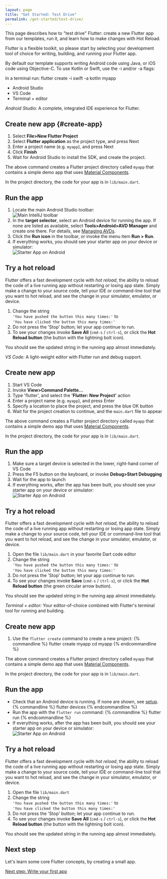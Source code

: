 ```yaml
---
layout: page
title: "Get Started: Test Drive"
permalink: /get-started/test-drive/
---
```


This page describes how to "test drive" Flutter: create a new Flutter app from
our templates, run it, and learn how to make changes with Hot Reload.

Flutter is a flexible toolkit, so please start by selecting your development
tool of choice for writing, building, and running your Flutter app.

By default our template supports writing Android code using Java, or iOS code using Objective-C. To use Kotlin or Swift, use the -i and/or -a flags:

In a terminal run: flutter create -i swift -a kotlin myapp

<div id="tab-set-install">

<ul class="tabs__top-bar">
    <li class="tab-link current" data-tab="tab-install-androidstudio">Android Studio</li>
    <li class="tab-link" data-tab="tab-install-vscode">VS Code</li>
    <li class="tab-link" data-tab="tab-install-terminal">Terminal + editor</li>
</ul>

<div id="tab-install-androidstudio" class="tabs__content current" markdown="1">

*Android Studio:* A complete, integrated IDE experience for Flutter. 

## Create new app {#create-app}

   1. Select **File>New Flutter Project**
   1. Select **Flutter application** as the project type, and press Next
   1. Enter a project name (e.g. `myapp`), and press Next
   1. Click **Finish**
   1. Wait for Android Studio to install the SDK, and create the project.

The above command creates a Flutter project directory called `myapp` that contains a simple demo
app that uses [Material Components](https://material.io/guidelines/).

In the project directory, the code for your app is in `lib/main.dart`.

## Run the app

   1. Locate the main Android Studio toolbar:<br>
      ![Main IntelliJ toolbar](/images/intellij/main-toolbar.png)
   1. In the **target selector**, select an Android device for running the app.
      If none are listed as available, select **Tools>Android>AVD Manager** and
      create one there. For details, see [Managing
      AVDs](https://developer.android.com/studio/run/managing-avds.html).
   1. Click the **Run icon** in the toolbar, or invoke the menu item **Run >
      Run**.
   1. If everything works, you should see your starter app on your device or
      simulator:<br>
      ![Starter App on Android](/images/flutter-starter-app-android.png)

## Try a hot reload

Flutter offers a fast development cycle with _hot reload_, the ability to reload
the code of a live running app without restarting or losing app state. Simply
make a change to your source code, tell your IDE or command-line tool that you
want to hot reload, and see the change in your simulator, emulator, or device.

  1. Change the string<br>`'You have pushed the button this many times:'`
     to<br>`'You have clicked the button this many times:'`
  1. Do not press the 'Stop' button; let your app continue to run.
  1. To see your changes invoke **Save All** (`cmd-s` / `ctrl-s`), or click the
     **Hot Reload button** (the button with the lightning bolt icon).

You should see the updated string in the running app almost immediately.

</div>

<div id="tab-install-vscode" class="tabs__content" markdown="1">

*VS Code:* A light-weight editor with Flutter run and debug support.

## Create new app

  1. Start VS Code
  1. Invoke **View>Command Palette...**
  1. Type 'flutter', and select the **'Flutter: New Project'** action
  1. Enter a project name (e.g. `myapp`), and press Enter
  1. Specify a location to place the project, and press the blue OK button
  1. Wait for the project creation to continue, and the `main.dart` file to appear 

The above command creates a Flutter project directory called `myapp` that contains a simple demo
app that uses [Material Components](https://material.io/guidelines/).

In the project directory, the code for your app is in `lib/main.dart`.

## Run the app

  1. Make sure a target device is selected in the lower, right-hand corner of VS Code
  1. Press the F5 button on the keyboard, or invoke **Debug>Start Debugging**
  1. Wait for the app to launch
  1. If everything works, after the app has been built, you should see your
      starter app on your device or simulator:<br>
      ![Starter App on Android](/images/flutter-starter-app-android.png)

## Try a hot reload

Flutter offers a fast development cycle with _hot reload_, the ability to reload
the code of a live running app without restarting or losing app state. Simply
make a change to your source code, tell your IDE or command-line tool that you
want to hot reload, and see the change in your simulator, emulator, or device.

  1. Open the file `lib/main.dart` in your favorite Dart code editor
  1. Change the string<br>`'You have pushed the button this many times:'`
     to<br>`'You have clicked the button this many times:'`
  1. Do not press the 'Stop' button; let your app continue to run.
  1. To see your changes invoke **Save** (`cmd-s` / `ctrl-s`), or click the
     **Hot Reload button** (the green circular arrow button).

You should see the updated string in the running app almost immediately.

</div>

<div id="tab-install-terminal" class="tabs__content" markdown="1">

*Terminal + editor:* Your editor-of-choice combined with Flutter's terminal tool
for running and building.

## Create new app

   1. Use the `flutter create` command to create a new project:
   {% commandline %}
   flutter create myapp
   cd myapp
   {% endcommandline %}

The above command creates a Flutter project directory called `myapp` that contains a simple demo
app that uses [Material Components](https://material.io/guidelines/).

In the project directory, the code for your app is in `lib/main.dart`.

## Run the app

   * Check that an Android device is running. If none are shown, see [setup](/get-started/install/).
   {% commandline %}
   flutter devices
   {% endcommandline %}
   * Run the app with the `flutter run` command:
   {% commandline %}
   flutter run
   {% endcommandline %}
   * If everything works, after the app has been built, you should see your
      starter app on your device or simulator:<br>
      ![Starter App on Android](/images/flutter-starter-app-android.png)

## Try a hot reload

Flutter offers a fast development cycle with _hot reload_, the ability to reload
the code of a live running app without restarting or losing app state. Simply
make a change to your source code, tell your IDE or command-line tool that you
want to hot reload, and see the change in your simulator, emulator, or device.

  1. Open the file `lib/main.dart`
  1. Change the string<br>`'You have pushed the button this many times:'`
     to<br>`'You have clicked the button this many times:'`
  1. Do not press the 'Stop' button; let your app continue to run.
  1. To see your changes invoke **Save All** (`cmd-s` / `ctrl-s`), or click the
     **Hot Reload button** (the button with the lightning bolt icon).

You should see the updated string in the running app almost immediately.

</div>

</div>

## Next step

Let's learn some core Flutter concepts, by creating a small app.

[Next step: Write your first app](/get-started/codelab/)
